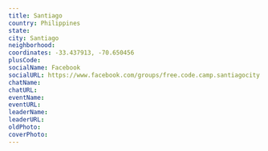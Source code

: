 ```yaml
---
title: Santiago
country: Philippines
state: 
city: Santiago
neighborhood: 
coordinates: -33.437913, -70.650456
plusCode:
socialName: Facebook
socialURL: https://www.facebook.com/groups/free.code.camp.santiagocity
chatName:
chatURL:
eventName:
eventURL:
leaderName:
leaderURL:
oldPhoto: 
coverPhoto:
---
```

